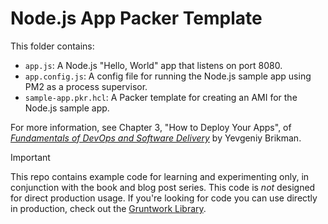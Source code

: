 # Node.js App Packer Template

This folder contains:

* `app.js`: A Node.js "Hello, World" app that listens on port 8080.
* `app.config.js`: A config file for running the Node.js sample app using PM2 as a process supervisor.
* `sample-app.pkr.hcl`: A Packer template for creating an AMI for the Node.js sample app.

For more information, see Chapter 3, "How to Deploy Your Apps", of
[_Fundamentals of DevOps and Software Delivery_](https://www.fundamentals-of-devops.com) by Yevgeniy Brikman.

> [!IMPORTANT]  
> This repo contains example code for learning and experimenting only, in conjunction with the book and blog post
> series. This code is _not_ designed for direct production usage. If you're looking for code you can use directly in
> production, check out the [Gruntwork Library](https://www.gruntwork.io/products/library).
